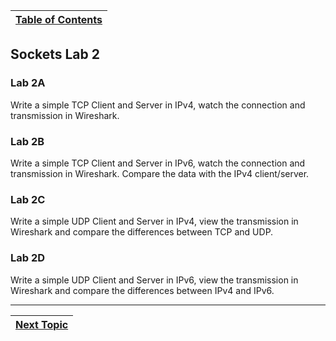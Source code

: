 |[Table of Contents](/00-Table-of-Contents.md)|
|---|

## Sockets Lab 2

### Lab 2A

Write a simple TCP Client and Server in IPv4, watch the connection and transmission in Wireshark.

### Lab 2B

Write a simple TCP Client and Server in IPv6, watch the connection and transmission in Wireshark. Compare the data with the IPv4 client/server.

### Lab 2C

Write a simple UDP Client and Server in IPv4, view the transmission in Wireshark and compare the differences between TCP and UDP.

### Lab 2D

Write a simple UDP Client and Server in IPv6, view the transmission in Wireshark and compare the differences between IPv4 and IPv6.

---

|[Next Topic](/04-osi-layer-2/README.md)|
|---|
